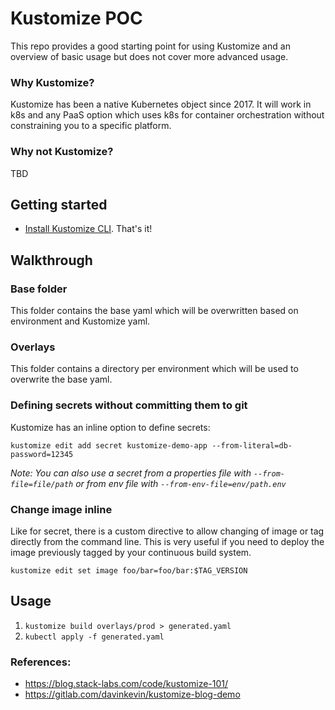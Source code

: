 # Kustomize POC
This repo provides a good starting point for using Kustomize and an overview of basic usage but does not cover more advanced usage.

### Why Kustomize?
Kustomize has been a native Kubernetes object since 2017. It will work in k8s and any PaaS option which uses k8s for container orchestration without constraining you to a specific platform.

### Why not Kustomize?
TBD

## Getting started
- [Install Kustomize CLI](https://kubectl.docs.kubernetes.io/installation/kustomize/). That's it!

## Walkthrough
### Base folder 
This folder contains the base yaml which will be overwritten based on environment and Kustomize yaml.

### Overlays
This folder contains a directory per environment which will be used to overwrite the base yaml.

### Defining secrets without committing them to git
Kustomize has an inline option to define secrets:

`kustomize edit add secret kustomize-demo-app --from-literal=db-password=12345`

*Note: You can also use a secret from a properties file with `--from-file=file/path` or from env file with `--from-env-file=env/path.env`*

### Change image inline
Like for secret, there is a custom directive to allow changing of image or tag directly from the command line. This is very useful if you need to deploy the image previously tagged by your continuous build system.

`kustomize edit set image foo/bar=foo/bar:$TAG_VERSION`

## Usage
1. `kustomize build overlays/prod > generated.yaml`
2. `kubectl apply -f generated.yaml`

### References:
- https://blog.stack-labs.com/code/kustomize-101/
- https://gitlab.com/davinkevin/kustomize-blog-demo